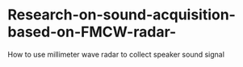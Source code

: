 # Research-on-sound-acquisition-based-on-FMCW-radar-
How to use millimeter wave radar to collect speaker sound signal
